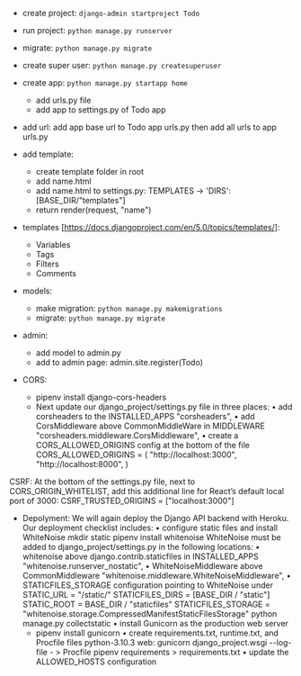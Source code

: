 - create project: `django-admin startproject Todo`
- run project: `python manage.py runserver`
- migrate: `python manage.py migrate`
- create super user: `python manage.py createsuperuser`
- create app: `python manage.py startapp home`
  - add urls.py file
  - add app to settings.py of Todo app
- add url: add app base url to Todo app urls.py then add all urls to app urls.py
- add template:
  - create template folder in root
  - add name.html
  - add name.html to settings.py: TEMPLATES -> 'DIRS': [BASE_DIR/"templates"]
  - return render(request, "name")
- templates [https://docs.djangoproject.com/en/5.0/topics/templates/]:
  - Variables
  - Tags
  - Filters
  - Comments
- models:
  - make migration: `python manage.py makemigrations`
  - migrate:  `python manage.py migrate`
- admin:
  - add model to admin.py
  - add to admin page: admin.site.register(Todo)

- CORS:
  -  pipenv install django-cors-headers
  -  Next update our django_project/settings.py file in three places:
    • add corsheaders to the INSTALLED_APPS
      "corsheaders",
    • add CorsMiddleware above CommonMiddleWare in MIDDLEWARE
      "corsheaders.middleware.CorsMiddleware",
    • create a CORS_ALLOWED_ORIGINS config at the bottom of the file
      CORS_ALLOWED_ORIGINS = (
          "http://localhost:3000",
          "http://localhost:8000",
      )

CSRF:
  At the bottom of the settings.py file, next to CORS_ORIGIN_WHITELIST, add this additional line for React’s default local port of 3000:
    CSRF_TRUSTED_ORIGINS = ["localhost:3000"]


- Depolyment: 
  We will again deploy the Django API backend with Heroku. Our deployment checklist includes:
  • configure static files and install WhiteNoise
    mkdir static
    pipenv install whitenoise
    WhiteNoise must be added to django_project/settings.py in the following locations:
      • whitenoise above django.contrib.staticfiles in INSTALLED_APPS 
        "whitenoise.runserver_nostatic",
      • WhiteNoiseMiddleware above CommonMiddleware
        "whitenoise.middleware.WhiteNoiseMiddleware",
      • STATICFILES_STORAGE configuration pointing to WhiteNoise under STATIC_URL = "/static/"
        STATICFILES_DIRS = [BASE_DIR / "static"]
        STATIC_ROOT = BASE_DIR / "staticfiles"
        STATICFILES_STORAGE = "whitenoise.storage.CompressedManifestStaticFilesStorage"
      python manage.py collectstatic
  • install Gunicorn as the production web server
    - pipenv install gunicorn
  • create requirements.txt, runtime.txt, and Procfile files
    python-3.10.3
    web: gunicorn django_project.wsgi --log-file - > Procfile
    pipenv requirements > requirements.txt
  • update the ALLOWED_HOSTS configuration